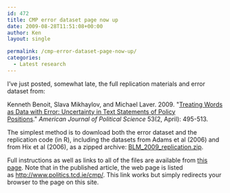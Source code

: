 ```yaml
---
id: 472
title: CMP error dataset page now up
date: 2009-08-28T11:51:08+00:00
author: Ken
layout: single

permalink: /cmp-error-dataset-page-now-up/
categories:
  - Latest research
---
```

I&#8217;ve just posted, somewhat late, the full replication materials and error dataset from:


  Kenneth Benoit, Slava Mikhaylov, and Michael Laver. 2009. "[Treating Words as Data with Error: Uncertainty in Text Statements of Policy Positions](pdfs/blm2009ajps.pdf)." _American Journal of Political Science_ 53(2, April): 495-513.


The simplest method is to download both the error dataset and the replication code (in R), including the datasets from Adams et al (2006) and from Hix et al (2006), as a zipped archive: [BLM\_2009\_replication.zip](/assets/files/BLM_2009_replication.zip).

Full instructions as well as links to all of the files are available from [this page](/cmp-random-error/). Note that in the published article, the web page is listed as <http://www.politics.tcd.ie/cmp/>. This link works but simply redirects your browser to the page on this site.
